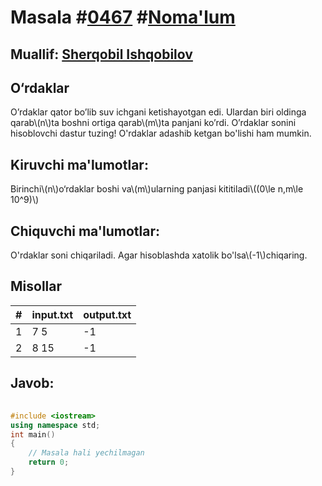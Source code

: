 
<h1>Masala #<a href="https://robocontest.uz/tasks/0467">0467</a> #<a href="https://robocontest.uz/tasks?category=1">Noma'lum</a></h1>
<h2> Muallif: <a href="https://robocontest.uz/profile/uzsher">Sherqobil Ishqobilov</a></h2>
<h2>O‘rdaklar</h2>
<p>O’rdaklar qator bo’lib suv ichgani ketishayotgan edi. Ulardan biri oldinga qarab\(n\)ta boshni ortiga qarab\(m\)ta panjani ko’rdi. O’rdaklar sonini hisoblovchi dastur tuzing! O'rdaklar adashib ketgan bo'lishi ham mumkin.</p>
<h2>Kiruvchi ma'lumotlar:</h2>
<p>Birinchi\(n\)o‘rdaklar boshi va\(m\)ularning panjasi kititiladi\((0\le n,m\le 10^9)\)</p>
<h2>Chiquvchi ma'lumotlar:</h2>
<p>O'rdaklar soni chiqariladi. Agar hisoblashda xatolik bo'lsa\(-1\)chiqaring.</p>
<h2>Misollar</h2>
<table>
    <thead>
        <tr>
            <th>#</th>
            <th>input.txt</th>
            <th>output.txt</th>
        </tr>
    </thead>
    <tbody>
            <tr>
                <td>1</td>
                <td>7 5</td>
                <td>-1</td>
            </tr>
            <tr>
                <td>2</td>
                <td>8 15</td>
                <td>-1</td>
            </tr>
    </tbody>
    </table>
    
<h2>Javob:</h2>

######
```cpp
#include <iostream>
using namespace std;
int main()
{
    // Masala hali yechilmagan
    return 0;
}
```
